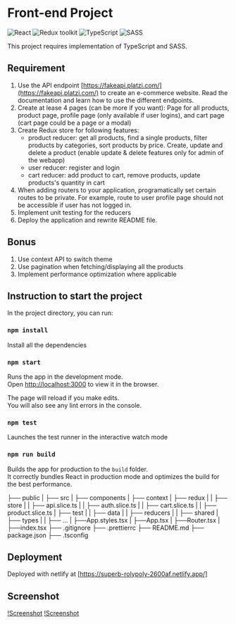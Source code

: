 # Front-end Project

![React](https://img.shields.io/badge/React-v.18-blue)
![Redux toolkit](https://img.shields.io/badge/RTK-v.1-purple)
![TypeScript](https://img.shields.io/badge/TypeScript-v.4-green)
![SASS](https://img.shields.io/badge/SASS-v.1-hotpink)

This project requires implementation of TypeScript and SASS.

## Requirement

1. Use the API endpoint [https://fakeapi.platzi.com/](https://fakeapi.platzi.com/) to create an e-commerce website. Read the documentation and learn how to use the different endpoints.
2. Create at lease 4 pages (can be more if you want): Page for all products, product page,
   profile page (only available if user logins), and cart page (cart page could be a page or a modal)
3. Create Redux store for following features:
    - product reducer: get all products, find a single products, filter products by
      categories, sort products by price. Create, update and delete a product (enable update & delete features only for admin of the webapp)
    - user reducer: register and login
    - cart reducer: add product to cart, remove products, update products's quantity in cart
4. When adding routers to your application, programatically set certain routes to be private. For example, route to user profile page should not be accessible if user has not logged in.
5. Implement unit testing for the reducers
6. Deploy the application and rewrite README file.

## Bonus

1. Use context API to switch theme
2. Use pagination when fetching/displaying all the products
3. Implement performance optimization where applicable

## Instruction to start the project

In the project directory, you can run:

### `npm install`

Install all the dependencies

### `npm start`

Runs the app in the development mode.\
Open [http://localhost:3000](http://localhost:3000) to view it in the browser.

The page will reload if you make edits.\
You will also see any lint errors in the console.

### `npm test`

Launches the test runner in the interactive watch mode

### `npm run build`

Builds the app for production to the `build` folder.\
It correctly bundles React in production mode and optimizes the build for the best performance.

├── public
|
├── src
| ├── components
| ├── context
| ├── redux
| | ├── store
| | ├── api.slice.ts
| | ├── auth.slice.ts
| | ├── cart.slice.ts
| | ├── product.slice.ts
| ├── test
| | ├── data
| | ├── reducers
| | ├── shared
| ├── types
| | ├── ...
| ├──App.styles.tsx
| ├──App.tsx
| ├──Router.tsx
| ├──index.tsx
├── .gitignore
├── .prettierrc
├── README.md
├── package.json
├── .tsconfig

## Deployment

Deployed with netlify at [https://superb-rolypoly-2600af.netlify.app/]

## Screenshot

[!Screenshot](readme_images/folder_structure.png)
[!Screenshot](readme_images/main_page.png)


